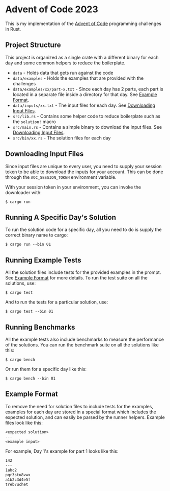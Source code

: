 # Advent of Code 2023

This is my implementation of the [Advent of Code](https://adventofcode.com/) programming challenges in Rust.

## Project Structure

This project is organized as a single crate with a different binary for each day and some common helpers to reduce the boilerplate.

- `data` - Holds data that gets run against the code
- `data/examples` - Holds the examples that are provided with the challenges
- `data/examples/xx/part-x.txt` - Since each day has 2 parts, each part is located in a separate file inside a directory for that day. See [Example Format](#example_format).
- `data/inputs/xx.txt` - The input files for each day. See [Downloading Input Files](#downloading_input_files).
- `src/lib.rs` - Contains some helper code to reduce boilerplate such as the `solution!` macro
- `src/main.rs` - Contains a simple binary to download the input files. See [Downloading Input Files](#downloading_input_files).
- `src/bin/xx.rs` - The solution files for each day

## Downloading Input Files

Since input files are unique to every user, you need to supply your session token to be able to download the inputs for your account. This can be done through the `AOC_SESSION_TOKEN` environment variable.

With your session token in your environment, you can invoke the downloader with:

```console
$ cargo run
```

## Running A Specific Day's Solution

To run the solution code for a specific day, all you need to do is supply the correct binary name to cargo:

```console
$ cargo run --bin 01
```

## Running Example Tests

All the solution files include tests for the provided examples in the prompt. See [Example Format](#example_format) for more details. To run the test suite on all the solutions, use:

```console
$ cargo test
```

And to run the tests for a particular solution, use:

```console
$ cargo test --bin 01
```

## Running Benchmarks

All the example tests also include benchmarks to measure the performance of the solutions. You can run the benchmark suite on all the solutions like this:

```console
$ cargo bench
```

Or run them for a specific day like this:

```console
$ cargo bench --bin 01
```

## Example Format

To remove the need for solution files to include tests for the examples, examples for each day are stored in a special format which includes the expected solution, and can easily be parsed by the runner helpers. Example files look like this:

```txt
<expected solution>
---
<example input>
```

For example, Day 1's example for part 1 looks like this:

```txt
142
---
1abc2
pqr3stu8vwx
a1b2c3d4e5f
treb7uchet
```
